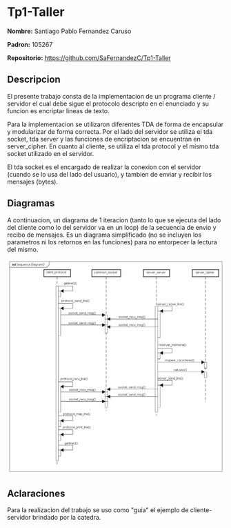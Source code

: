 # Tp1-Taller

**Nombre:**  Santiago Pablo Fernandez Caruso

**Padron:** 105267

**Repositorio:** https://github.com/SaFernandezC/Tp1-Taller



## Descripcion

El presente trabajo consta de la implementacion de un programa cliente / servidor el cual debe sigue el protocolo descripto en el enunciado y su funcion es encriptar lineas de texto.  

Para la implementacion se utilizaron diferentes TDA de forma de encapsular y modularizar de forma correcta. Por el lado del servidor se utiliza el  tda socket, tda server y las funciones de encriptacion se encuentran en server_cipher. En cuanto al cliente, se utiliza el tda protocol y el mismo tda socket utilizado en el servidor.

El tda socket es el encargado de realizar la conexion con el servidor (cuando se lo usa del lado del usuario), y tambien de enviar y recibir los mensajes (bytes).





## Diagramas

A continuacion, un diagrama de 1 iteracion (tanto lo que se ejecuta del lado del cliente como lo del servidor va en un loop) de la secuencia de envio y recibo de mensajes. Es un diagrama simplificado (no se incluyen los parametros ni los retornos en las funciones) para no entorpecer la lectura del mismo.

![](img/Secuencia_while.png)



## Aclaraciones

Para la realizacion del trabajo se uso como "guia" el ejemplo de cliente-servidor brindado por la catedra.